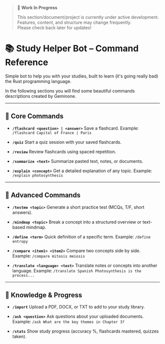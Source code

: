 > 🚧 **Work In Progress**
>
> This section/document/project is currently under active development.  
> Features, content, and structure may change frequently.  
> Please check back later for updates!

# 📚 Study Helper Bot – Command Reference

Simple bot to help you with your studies, built to learn (it's going really bad) the Rust programming language.

In the following sections you will find some beautiful commands descriptions created by Geminone.

---

## 🔹 Core Commands

- **`/flashcard <question> | <answer>`**
  Save a flashcard.
  Example: `/flashcard Capital of France | Paris`

- **`/quiz`**
  Start a quiz session with your saved flashcards.

- **`/review`**
  Review flashcards using spaced repetition.

- **`/summarize <text>`**
  Summarize pasted text, notes, or documents.

- **`/explain <concept>`**
  Get a detailed explanation of any topic.
  Example: `/explain photosynthesis`

---

## 🔹 Advanced Commands

- **`/testme <topic>`**
  Generate a short practice test (MCQs, T/F, short answers).

- **`/mindmap <topic>`**
  Break a concept into a structured overview or text-based mindmap.

- **`/define <term>`**
  Quick definition of a specific term.
  Example: `/define entropy`

- **`/compare <item1> <item2>`**
  Compare two concepts side by side.
  Example: `/compare mitosis meiosis`

- **`/translate <language> <text>`**
  Translate notes or concepts into another language.
  Example: `/translate Spanish Photosynthesis is the process...`

---

## 🔹 Knowledge & Progress

- **`/import`**
  Upload a PDF, DOCX, or TXT to add to your study library.

- **`/ask <question>`**
  Ask questions about your uploaded documents.
  Example: `/ask What are the key themes in Chapter 3?`

- **`/stats`**
  Show study progress (accuracy %, flashcards mastered, quizzes taken).
